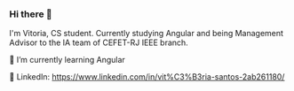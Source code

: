 ### Hi there 👋
I'm Vitoria, CS student. Currently studying Angular and being Management Advisor to the IA team of CEFET-RJ IEEE branch. 

🔹 I’m currently learning Angular

🔹 LinkedIn: https://www.linkedin.com/in/vit%C3%B3ria-santos-2ab261180/

<!--
**viisantos/viisantos** is a ✨ _special_ ✨ repository because its `README.md` (this file) appears on your GitHub profile.


- 👯 I’m looking to collaborate on ...
- 📫 How to reach me: 
- 😄 Pronouns: ...
- ⚡ Fun fact: ...
-->
